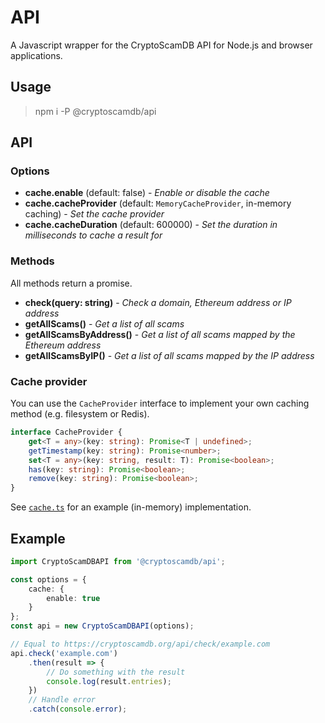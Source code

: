 # API

A Javascript wrapper for the CryptoScamDB API for Node.js and browser applications.

## Usage

> npm i -P @cryptoscamdb/api

## API

### Options

* **cache.enable** (default: false) - _Enable or disable the cache_
* **cache.cacheProvider** (default: `MemoryCacheProvider`, in-memory caching) - _Set the cache provider_
* **cache.cacheDuration** (default: 600000) - _Set the duration in milliseconds to cache a result for_

### Methods

All methods return a promise.

* **check(query: string)** - _Check a domain, Ethereum address or IP address_
* **getAllScams()** - _Get a list of all scams_
* **getAllScamsByAddress()** - _Get a list of all scams mapped by the Ethereum address_
* **getAllScamsByIP()** - _Get a list of all scams mapped by the IP address_

### Cache provider

You can use the `CacheProvider` interface to implement your own caching method (e.g. filesystem or Redis).

```typescript
interface CacheProvider {
    get<T = any>(key: string): Promise<T | undefined>;
    getTimestamp(key: string): Promise<number>;
    set<T = any>(key: string, result: T): Promise<boolean>;
    has(key: string): Promise<boolean>;
    remove(key: string): Promise<boolean>;
}
```

See [`cache.ts`](https://github.com/CryptoScamDB/api/blob/master/src/cache.ts#L14) for an example (in-memory) implementation.

## Example

```typescript
import CryptoScamDBAPI from '@cryptoscamdb/api';

const options = {
    cache: {
        enable: true
    }
};
const api = new CryptoScamDBAPI(options);

// Equal to https://cryptoscamdb.org/api/check/example.com
api.check('example.com')
    .then(result => {
        // Do something with the result
        console.log(result.entries);
    })
    // Handle error
    .catch(console.error);
```
